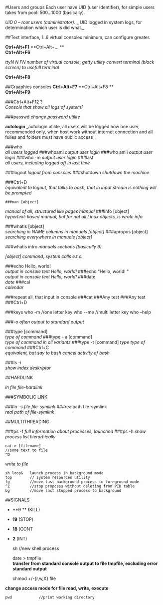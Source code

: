 #Users and groups
Each user have UID (user identifier), for simple users takes from pool: 500...1000 (basically).

 _UID 0 – root users (administrator)._
_ UID logged in system logs, for determination which user is did what._


##Text interface, 1..6 virtual consoles minimum, can configure greater.

**Ctrl+Alt+F1**
**Ctrl+Alt+… **        
**Ctrl+Alt+F6**

_ttyN N FN  number of virtual console, getty utility convert terminal (black screen) to usefull terminal_

**Ctrl+Alt+F8**


##Graaphics consoles
**Ctrl+Alt+F7**
**Ctrl+Alt+F8 **        
**Ctrl+Alt+F9**

###Ctrl+Alt+F12 ?  
_Console that show all logs of system?_



###passwd 
_change password utilite_

**autologin**
 _autologin utilite, all users will be logged how one user, recommended only, when host work without internet connection and all fuiles and folders must have public access _

###who       
_all users logged_
###whoami 
_output user login_
###who am i 
_output user login_
###who -m 
_output user login_
###last    
_all users, including logged off in last time_

###logout
_logout from consoles_
###shutdown
_shutdown the machine_

###Ctrl+D   
_equivalent to logout, that talks to bash, that in input stream is nothing will be prompted_


	###man [object]  
_manual of all, structured like pages manual_
	###info [object]  
_hypertext-based manual, but for not all Linux objects, is wrote info_

###whatis [object]   
_searching in NAME columns in manuals [object]_
###apropos [object] 
_searching everywhere in manuals [object]_

###whatis intro 
_manuals sections (basically 9)._

_[object] command, system calls e.t.c._

###echo Hello, world!      
_output in console text Hello, world!_
###echo “Hello, world! “  
_output in console text Hello, world!_
###date     
_date_
###cal      
_calendar_


###repeat all, that input in console
###cat
###Any test
###Any test    
###Ctrl+D

###keys
	who -m      //one letter key
	who --me   //multi letter key
	who –help

###-o 
_often output to standard output_

###type  [command]  
_type of command_
###type  - a [command]  
_type of command in all variants_
###type -t [command] 
 _type type of command_
###Ctrl+C  
_equivalent, bat say to bash cancel activity of bash_

###ls -i   
_show index deskriptor_

##HARDLINK

_ln file file-hardlink_

###SYMBOLIC LINK

###ln -s 
_file file-symlink_
###realpath file-symlink      
_real path of file-symlink_


##MULTITHREADING

###ps -f
_full information about processes, launched_
###ps -h 
_show process list hierarhically_



	cat > [filename]   
	//some text to file
	^D
*write to file*


	sh loop&   launch process in background mode
	top        // system resources utility
	fg         //move last background process to foreground mode
	^Z         //stop propcess without deleting from PID table
	bg         //move last stopped process to background


##SIGNALS

*  **9 **   (KILL)
*  **19**  (SТОР)
*  **18**  (CONТ
*  **2**    (INT)


	sh   //new shell process


	date > tmpfile  
**transfer from standard console output to file tmpfile, excluding error standard output**

	chmod +/-{r,w,X} file 

**change access mode for file read, write, execute**

	рwd            //print working directory



